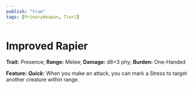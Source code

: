 ```yaml
---
publish: "true"
tags: [PrimaryWeapon, Tier2]
---
```

# Improved Rapier

**Trait:** Presence; **Range:** Melee; **Damage:** d8+3 phy; **Burden:** One-Handed

**Feature:** ***Quick:*** When you make an attack, you can mark a Stress to target another creature within range.
